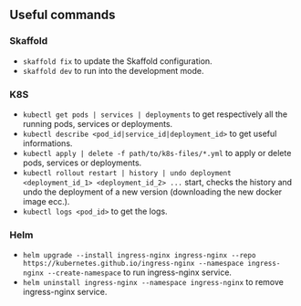 ## Useful commands

### Skaffold
- `skaffold fix` to update the Skaffold configuration.
- `skaffold dev` to run into the development mode.

### K8S
- `kubectl get pods | services | deployments` to get respectively all the running pods, services or deployments.
- `kubectl describe <pod_id|service_id|deployment_id>` to get useful informations.
- `kubectl apply | delete -f path/to/k8s-files/*.yml` to apply or delete pods, services or deployments.
- `kubectl rollout restart | history | undo deployment <deployment_id_1> <deployment_id_2> ...` start, checks the history and undo the deployment of a new version (downloading the new docker image ecc.).
- `kubectl logs <pod_id>` to get the logs.

### Helm
- `helm upgrade --install ingress-nginx ingress-nginx --repo https://kubernetes.github.io/ingress-nginx --namespace ingress-nginx --create-namespace` to run ingress-nginx service.
- `helm uninstall ingress-nginx --namespace ingress-nginx` to remove ingress-nginx service.